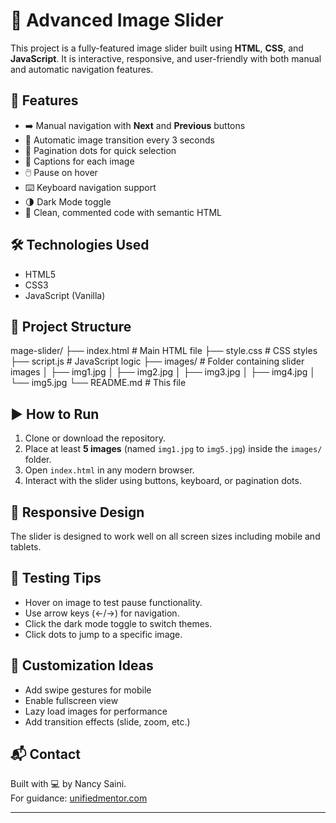 # 🌠 Advanced Image Slider

This project is a fully-featured image slider built using **HTML**, **CSS**, and **JavaScript**. It is interactive, responsive, and user-friendly with both manual and automatic navigation features.

## 🚀 Features

- ➡️ Manual navigation with **Next** and **Previous** buttons  
- 🔁 Automatic image transition every 3 seconds  
- 🔘 Pagination dots for quick selection  
- 📝 Captions for each image  
- 🖱️ Pause on hover  
- ⌨️ Keyboard navigation support  
- 🌗 Dark Mode toggle  
- 🧠 Clean, commented code with semantic HTML  

## 🛠️ Technologies Used

- HTML5
- CSS3
- JavaScript (Vanilla)

## 📁 Project Structure
mage-slider/
├── index.html # Main HTML file
├── style.css # CSS styles 
├── script.js # JavaScript logic 
├── images/ # Folder containing slider images
│ ├── img1.jpg
│ ├── img2.jpg
│ ├── img3.jpg
│ ├── img4.jpg
│ └── img5.jpg
└── README.md # This file

## ▶️ How to Run

1. Clone or download the repository.
2. Place at least **5 images** (named `img1.jpg` to `img5.jpg`) inside the `images/` folder.
3. Open `index.html` in any modern browser.
4. Interact with the slider using buttons, keyboard, or pagination dots.

## 📱 Responsive Design

The slider is designed to work well on all screen sizes including mobile and tablets.

## 🧪 Testing Tips

- Hover on image to test pause functionality.
- Use arrow keys (←/→) for navigation.
- Click the dark mode toggle to switch themes.
- Click dots to jump to a specific image.

## 🎨 Customization Ideas

- Add swipe gestures for mobile
- Enable fullscreen view
- Lazy load images for performance
- Add transition effects (slide, zoom, etc.)

## 📬 Contact

Built with 💻 by Nancy Saini.  
For guidance: [unifiedmentor.com](https://unifiedmentor.com)

---
